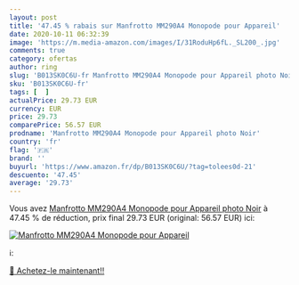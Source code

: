 ```yaml
---
layout: post
title: '47.45 % rabais sur Manfrotto MM290A4 Monopode pour Appareil'
date: 2020-10-11 06:32:39
image: 'https://m.media-amazon.com/images/I/31RoduHp6fL._SL200_.jpg'
comments: true
category: ofertas
author: ring
slug: 'B013SK0C6U-fr Manfrotto MM290A4 Monopode pour Appareil photo Noir'
sku: 'B013SK0C6U-fr'
tags: [  ]
actualPrice: 29.73 EUR
currency: EUR
price: 29.73
comparePrice: 56.57 EUR
prodname: 'Manfrotto MM290A4 Monopode pour Appareil photo Noir'
country: 'fr'
flag: '🇫🇷'
brand: ''
buyurl: 'https://www.amazon.fr/dp/B013SK0C6U/?tag=tolees0d-21'
descuento: '47.45'
average: '29.73'
---
```


Vous avez [Manfrotto MM290A4 Monopode pour Appareil photo Noir](https://www.amazon.fr/dp/B013SK0C6U/?tag=tolees0d-21)  à  47.45 % de réduction, prix final  29.73 EUR (original: 56.57 EUR) ici:

[![Manfrotto MM290A4 Monopode pour Appareil](https://m.media-amazon.com/images/I/31RoduHp6fL._SL200_.jpg)](https://www.amazon.fr/dp/B013SK0C6U/?tag=tolees0d-21)

ℹ️:


[🛒 Achetez-le maintenant!!](https://www.amazon.fr/dp/B013SK0C6U/?tag=tolees0d-21)
